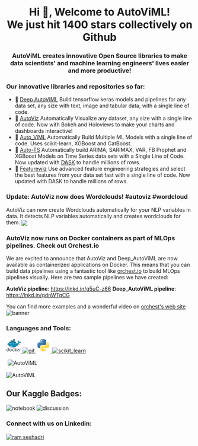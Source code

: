<h1 align="center">Hi 👋, Welcome to AutoViML!<br> We just hit 1400 stars collectively on Github</h1>
<h3 align="center">AutoViML creates innovative Open Source libraries to make data scientists' and machine learning engineers' lives easier and more productive! </h3>

### Our innovative libraries and repositories so far:
- 🤝 [Deep AutoViML](https://github.com/AutoViML/deep_autoviml) Build tensorflow keras models and pipelines for any data set, any size with text, image and tabular data, with a single line of code.
- 🤝 [AutoViz](https://github.com/AutoViML/AutoViz) Automatically Visualize any dataset, any size with a single line of code. Now with Bokeh and Holoviews to make your charts and dashboards interactive!
- 🤝 [Auto_ViML](https://github.com/AutoViML/Auto_ViML) Automatically Build Multiple ML Models with a single line of code. Uses scikit-learn, XGBoost and CatBoost.
- 🤝 [Auto-TS](https://github.com/AutoViML/Auto_TS) Automatically build ARIMA, SARIMAX, VAR, FB Prophet and XGBoost Models on Time Series data sets with a Single Line of Code. Now updated with [DASK](https://dask.org/) to handle millions of rows.
- 🤝 [Featurewiz](https://github.com/AutoViML/featurewiz) Use advanced feature engineering strategies and select the best features from your data set fast with a single line of code. Now updated with DASK to handle millions of rows.

### Update: AutoViz now does Wordclouds! #autoviz #wordcloud

AutoViz can now create Wordclouds automatically for your NLP variables in data. It detects NLP variables automatically and creates wordclouds for them.
<img align="center" src="https://i.postimg.cc/TwLJS5kx/wordclouds.png">

### AutoViz now runs on Docker containers as part of MLOps pipelines. Check out Orchest.io

We are excited to announce that AutoViz and Deep_AutoViML are now available as containerized applications on Docker. This means that you can build data pipelines using a fantastic tool like [orchest.io](orchest.io) to build MLOps pipelines visually. Here are two sample pipelines we have created:

<b>AutoViz pipeline</b>: https://lnkd.in/g5uC-z66
<b>Deep_AutoViML pipeline</b>: https://lnkd.in/gdnWTqCG

You can find more examples and a wonderful video on [orchest's web site](https://github.com/orchest/orchest-examples)
![banner](https://github.com/rsesha/autoviz_pipeline/blob/main/autoviz_orchest.png)

<h3 align="left">Languages and Tools:</h3>
<p align="left"> <a href="https://www.docker.com/" target="_blank"> <img src="https://raw.githubusercontent.com/devicons/devicon/master/icons/docker/docker-original-wordmark.svg" alt="docker" width="40" height="40"/> </a> <a href="https://git-scm.com/" target="_blank"> <img src="https://www.vectorlogo.zone/logos/git-scm/git-scm-icon.svg" alt="git" width="40" height="40"/> </a> <a href="https://www.python.org" target="_blank"> <img src="https://raw.githubusercontent.com/devicons/devicon/master/icons/python/python-original.svg" alt="python" width="40" height="40"/> </a> <a href="https://scikit-learn.org/" target="_blank"> <img src="https://upload.wikimedia.org/wikipedia/commons/0/05/Scikit_learn_logo_small.svg" alt="scikit_learn" width="40" height="40"/> </a> </p>

<p>&nbsp;<img align="center" src="https://github-readme-stats.vercel.app/api?username=AutoViML&show_icons=true&locale=en" alt="AutoViML" /></p>

<p><img align="center" src="https://github-readme-streak-stats.herokuapp.com/?user=AutoViML&" alt="AutoViML" /></p>

<h2 align="left">Our Kaggle Badges:</h2>

![notebook](https://road-to-kaggle-grandmaster.vercel.app/api/badges/rsesha/notebook/light) ![discussion](https://road-to-kaggle-grandmaster.vercel.app/api/badges/rsesha/discussion/light)

<h3 align="left">Connect with us on Linkedin:</h3>
<p align="left">
<a href="https://www.linkedin.com/in/ram-seshadri-nyc-nj/" target="blank"><img align="center" src="https://cdn.jsdelivr.net/npm/simple-icons@3.0.1/icons/linkedin.svg" alt="ram seshadri" height="30" width="40" /></a>
</p>

